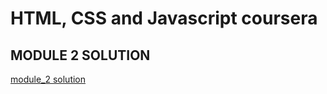 # HTML, CSS and Javascript  coursera 
<!DOCTYPE html>
<html>
<head>
  <h2>MODULE 2 SOLUTION </h2>
	<a href="https://monishkumar946.github.io/coursera-test/module_2 solution/index.html/">module_2 solution</a>
</head>
</html>
